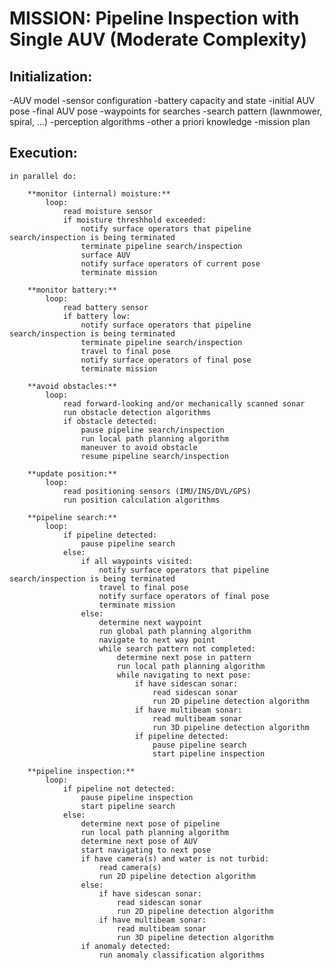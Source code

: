 # MISSION: Pipeline Inspection with Single AUV (Moderate Complexity)

## Initialization:
-AUV model
-sensor configuration
-battery capacity and state
-initial AUV pose
-final AUV pose
-waypoints for searches
-search pattern (lawnmower, spiral, ...)
-perception algorithms
-other a priori knowledge
-mission plan

## Execution:
	
	in parallel do:

		**monitor (internal) moisture:**
			loop:
				read moisture sensor
				if moisture threshhold exceeded:
					notify surface operators that pipeline search/inspection is being terminated
					terminate pipeline search/inspection
					surface AUV
					notify surface operators of current pose
					terminate mission

		**monitor battery:**
			loop:
				read battery sensor
				if battery low:
					notify surface operators that pipeline search/inspection is being terminated
					terminate pipeline search/inspection
					travel to final pose
					notify surface operators of final pose
					terminate mission

		**avoid obstacles:**
			loop:
				read forward-looking and/or mechanically scanned sonar
				run obstacle detection algorithms
				if obstacle detected:
					pause pipeline search/inspection
					run local path planning algorithm
					maneuver to avoid obstacle
					resume pipeline search/inspection

		**update position:**
			loop:
				read positioning sensors (IMU/INS/DVL/GPS)
				run position calculation algorithms

		**pipeline search:**
			loop:
				if pipeline detected:
					pause pipeline search
				else:
					if all waypoints visited:
						notify surface operators that pipeline search/inspection is being terminated
						travel to final pose
						notify surface operators of final pose
						terminate mission
					else:
						determine next waypoint
						run global path planning algorithm
						navigate to next way point
						while search pattern not completed:
							determine next pose in pattern
							run local path planning algorithm
							while navigating to next pose:
								if have sidescan sonar:
									read sidescan sonar
									run 2D pipeline detection algorithm
								if have multibeam sonar:
									read multibeam sonar
									run 3D pipeline detection algorithm
								if pipeline detected:
									pause pipeline search
									start pipeline inspection

		**pipeline inspection:**
			loop:
				if pipeline not detected:
					pause pipeline inspection
					start pipeline search
				else:
					determine next pose of pipeline
					run local path planning algorithm 
					determine next pose of AUV
					start navigating to next pose
					if have camera(s) and water is not turbid:
						read camera(s)
						run 2D pipeline detection algorithm
					else:
						if have sidescan sonar:
							read sidescan sonar
							run 2D pipeline detection algorithm
						if have multibeam sonar:
							read multibeam sonar
							run 3D pipeline detection algorithm
					if anomaly detected:
						run anomaly classification algorithms